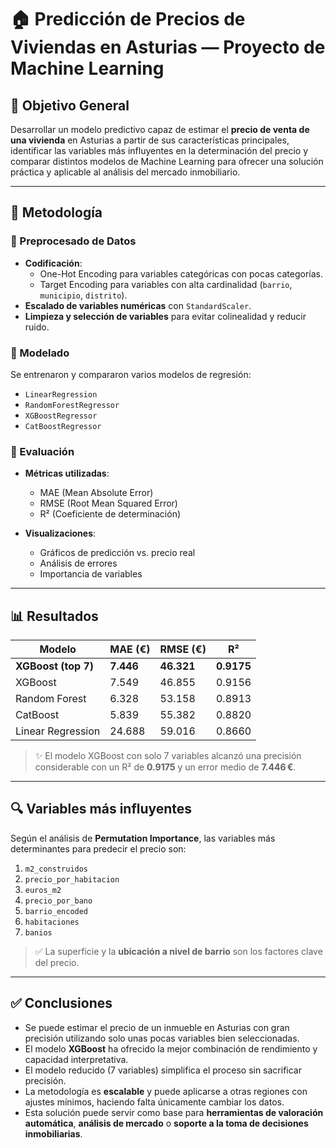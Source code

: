 # 🏠 Predicción de Precios de Viviendas en Asturias — Proyecto de Machine Learning

## 🎯 Objetivo General

Desarrollar un modelo predictivo capaz de estimar el **precio de venta de una vivienda** en Asturias a partir de sus características principales, identificar las variables más influyentes en la determinación del precio y comparar distintos modelos de Machine Learning para ofrecer una solución práctica y aplicable al análisis del mercado inmobiliario.

---

## 🧭 Metodología

### 🧹 Preprocesado de Datos
- **Codificación**:
  - One-Hot Encoding para variables categóricas con pocas categorías.
  - Target Encoding para variables con alta cardinalidad (`barrio`, `municipio`, `distrito`).
- **Escalado de variables numéricas** con `StandardScaler`.
- **Limpieza y selección de variables** para evitar colinealidad y reducir ruido.

### 🤖 Modelado
Se entrenaron y compararon varios modelos de regresión:
- `LinearRegression`
- `RandomForestRegressor`
- `XGBoostRegressor`
- `CatBoostRegressor`

### 📏 Evaluación
- **Métricas utilizadas**:  
  - MAE (Mean Absolute Error)  
  - RMSE (Root Mean Squared Error)  
  - R² (Coeficiente de determinación)

- **Visualizaciones**:
  - Gráficos de predicción vs. precio real
  - Análisis de errores
  - Importancia de variables

---

## 📊 Resultados

| Modelo              | MAE (€)   | RMSE (€)   | R²     |
|---------------------|-----------|------------|--------|
| **XGBoost (top 7)** | **7.446** | **46.321** | **0.9175** |
|            XGBoost  | 7.549     | 46.855     | 0.9156 |
|      Random Forest  | 6.328     | 53.158     | 0.8913 |
|           CatBoost  | 5.839     | 55.382     | 0.8820 |
|  Linear Regression  | 24.688    | 59.016     | 0.8660 |  

> ✨ El modelo XGBoost con solo 7 variables alcanzó una precisión considerable con un R² de **0.9175** y un error medio de **7.446 €**.

---

## 🔍 Variables más influyentes

Según el análisis de **Permutation Importance**, las variables más determinantes para predecir el precio son:

1. `m2_construidos`
2. `precio_por_habitacion`
3. `euros_m2`
4. `precio_por_bano`
5. `barrio_encoded`
6. `habitaciones`
7. `banios`

> ✅ La superficie y la **ubicación a nivel de barrio** son los factores clave del precio.

---

## ✅ Conclusiones

- Se puede estimar el precio de un inmueble en Asturias con gran precisión utilizando solo unas pocas variables bien seleccionadas.
- El modelo **XGBoost** ha ofrecido la mejor combinación de rendimiento y capacidad interpretativa.
- El modelo reducido (7 variables) simplifica el proceso sin sacrificar precisión.
- La metodología es **escalable** y puede aplicarse a otras regiones con ajustes mínimos, haciendo falta únicamente cambiar los datos.
- Esta solución puede servir como base para **herramientas de valoración automática**, **análisis de mercado** o **soporte a la toma de decisiones inmobiliarias**.